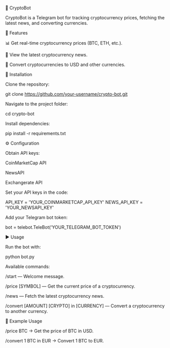 🚀 CryptoBot

CryptoBot is a Telegram bot for tracking cryptocurrency prices, fetching the latest news, and converting currencies.

🌟 Features

📊 Get real-time cryptocurrency prices (BTC, ETH, etc.).

📰 View the latest cryptocurrency news.

💱 Convert cryptocurrencies to USD and other currencies.

🔧 Installation

Clone the repository:

git clone https://github.com/your-username/crypto-bot.git

Navigate to the project folder:

cd crypto-bot

Install dependencies:

pip install -r requirements.txt

⚙️ Configuration

Obtain API keys:

CoinMarketCap API

NewsAPI

Exchangerate API

Set your API keys in the code:

API_KEY = 'YOUR_COINMARKETCAP_API_KEY'
NEWS_API_KEY = 'YOUR_NEWSAPI_KEY'

Add your Telegram bot token:

bot = telebot.TeleBot('YOUR_TELEGRAM_BOT_TOKEN')

▶️ Usage

Run the bot with:

python bot.py

Available commands:

/start — Welcome message.

/price [SYMBOL] — Get the current price of a cryptocurrency.

/news — Fetch the latest cryptocurrency news.

/convert [AMOUNT] [CRYPTO] in [CURRENCY] — Convert a cryptocurrency to another currency.

📌 Example Usage

/price BTC → Get the price of BTC in USD.

/convert 1 BTC in EUR → Convert 1 BTC to EUR.




